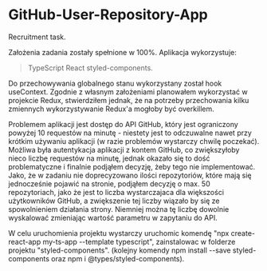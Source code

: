 # GitHub-User-Repository-App
Recruitment task. 

Założenia zadania zostały spełnione w 100%. Aplikacja wykorzystuje:
>TypeScript
>React
>styled-components.

Do przechowywania globalnego stanu wykorzystany został hook useContext. Zgodnie z własnym założeniami planowałem wykorzystać w projekcie Redux, 
stwierdziłem jednak, że na potrzeby przechowania kilku zmiennych wykorzystywanie Redux'a mogłoby być overkillem. 

Problemem aplikacji jest dostęp do API GitHub, który jest ograniczony powyżej 10 requestów na minutę - niestety jest to odczuwalne nawet przy krótkim
używaniu aplikacji (w razie problemów wystarczy chwilę poczekać). Możliwa była autentykacja aplikacji z kontem GitHub, co zwiększyłoby nieco liczbę requestów na minutę, 
jednak okazało się to dość problematyczne i finalnie podjąłem decyzję, żeby tego nie implementować. Jako, że w zadaniu nie doprecyzowano ilości repozytoriów, które mają 
się jednocześnie pojawić na stronie, podjąłem decyzję o max. 50 repozytoriach, jako że jest to liczba wystarczajaca dla większości użytkowników GitHub, a zwiększenie 
tej liczby wiązało by się ze spowolnieniem działania strony. Niemniej można tę liczbę dowolnie wyskalować zmieniając wartość parametru w zapytaniu do API. 

W celu uruchomienia projektu wystarczy uruchomic komendę "npx create-react-app my-ts-app --template typescript", zainstalowac w folderze projektu "styled-components".
(kolejny komendy npm install --save styled-components oraz npm i @types/styled-components). 
